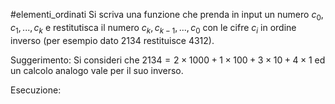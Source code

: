 #elementi_ordinati 
Si scriva una funzione che prenda in input un numero $c_0, c_1, . . ., c_k$ e restitutisca il numero $c_k, c_{k−1}, . . ., c_0$ con le cifre $c_i$ in ordine inverso (per esempio dato $2134$ restituisce $4312$).

Suggerimento: Si consideri che $2134 = 2×1000+1×100+3×10+4×1$ ed un calcolo analogo vale per il suo inverso.

Esecuzione:
```c

```